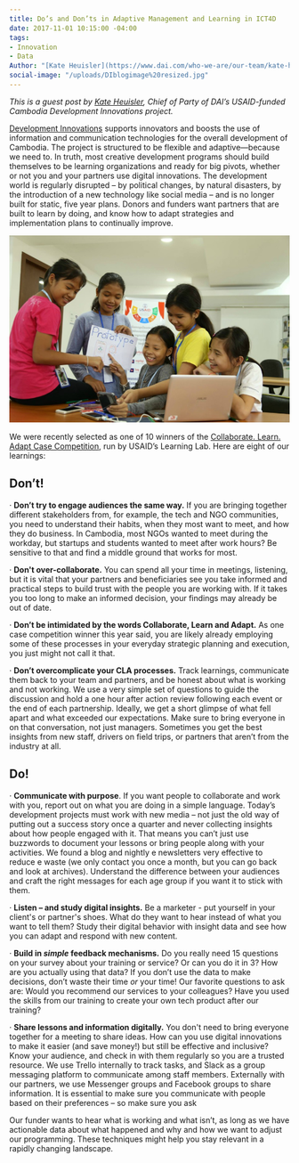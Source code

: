 ```yaml
---
title: Do’s and Don’ts in Adaptive Management and Learning in ICT4D
date: 2017-11-01 10:15:00 -04:00
tags:
- Innovation
- Data
Author: "[Kate Heuisler](https://www.dai.com/who-we-are/our-team/kate-heuisler)"
social-image: "/uploads/DIblogimage%20resized.jpg"
---
```


*This is a guest post by [Kate Heuisler](https://www.dai.com/who-we-are/our-team/kate-heuisler), Chief of Party of DAI’s USAID-funded Cambodia Development Innovations project.*

[Development Innovations](http://www.development-innovations.org/) supports innovators and boosts the use of information and communication technologies for the overall development of Cambodia. The project is structured to be flexible and adaptive—because we need to. In truth, most creative development programs should build themselves to be learning organizations and ready for big pivots, whether or not you and your partners use digital innovations. The development world is regularly disrupted – by political changes, by natural disasters, by the introduction of a new technology like social media – and is no longer built for static, five year plans. Donors and funders want partners that are built to learn by doing, and know how to adapt strategies and implementation plans to continually improve.

![DIblogimage resized.jpg](/uploads/DIblogimage%20resized.jpg)

We were recently selected as one of 10 winners of the [Collaborate. Learn. Adapt Case Competition](https://usaidlearninglab.org/library/learning-and-adapting-enables-civil-society-innovations-cambodia), run by USAID’s Learning Lab. Here are eight of our learnings:

## Don’t!

· **Don’t try to engage audiences the same way.** If you are bringing together different stakeholders from, for example, the tech and NGO communities, you need to understand their habits, when they most want to meet, and how they do business. In Cambodia, most NGOs wanted to meet during the workday, but startups and students wanted to meet after work hours? Be sensitive to that and find a middle ground that works for most.

· **Don't over-collaborate.** You can spend all your time in meetings, listening, but it is vital that your partners and beneficiaries see you take informed and practical steps to build trust with the people you are working with. If it takes you too long to make an informed decision, your findings may already be out of date.

· **Don’t be intimidated by the words Collaborate, Learn and Adapt.** As one case competition winner this year said, you are likely already employing some of these processes in your everyday strategic planning and execution, you just might not call it that.

· **Don’t overcomplicate your CLA processes.** Track learnings, communicate them back to your team and partners, and be honest about what is working and not working. We use a very simple set of questions to guide the discussion and hold a one hour after action review following each event or the end of each partnership. Ideally, we get a short glimpse of what fell apart and what exceeded our expectations. Make sure to bring everyone in on that conversation, not just managers. Sometimes you get the best insights from new staff, drivers on field trips, or partners that aren’t from the industry at all.

## Do!

· **Communicate with purpose**. If you want people to collaborate and work with you, report out on what you are doing in a simple language. Today’s development projects must work with new media – not just the old way of putting out a success story once a quarter and never collecting insights about how people engaged with it. That means you can’t just use buzzwords to document your lessons or bring people along with your activities. We found a blog and nightly e newsletters very effective to reduce e waste (we only contact you once a month, but you can go back and look at archives). Understand the difference between your audiences and craft the right messages for each age group if you want it to stick with them.

· **Listen – and study digital insights.** Be a marketer - put yourself in your client's or partner's shoes. What do they want to hear instead of what you want to tell them? Study their digital behavior with insight data and see how you can adapt and respond with new content.

· **Build in *simple* feedback mechanisms.** Do you really need 15 questions on your survey about your training or service? Or can you do it in 3? How are you actually using that data? If you don’t use the data to make decisions, don’t waste their time *or* your time! Our favorite questions to ask are: Would you recommend our services to your colleagues? Have you used the skills from our training to create your own tech product after our training?

· **Share lessons and information digitally.** You don't need to bring everyone together for a meeting to share ideas. How can you use digital innovations to make it easier (and save money!) but still be effective and inclusive? Know your audience, and check in with them regularly so you are a trusted resource. We use Trello internally to track tasks, and Slack as a group messaging platform to communicate among staff members. Externally with our partners, we use Messenger groups and Facebook groups to share information. It is essential to make sure you communicate with people based on their preferences – so make sure you ask

Our funder wants to hear what is working and what isn’t, as long as we have actionable data about what happened and why and how we want to adjust our programming. These techniques might help you stay relevant in a rapidly changing landscape.